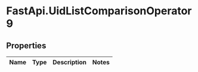 # FastApi.UidListComparisonOperator9

## Properties
Name | Type | Description | Notes
------------ | ------------- | ------------- | -------------
